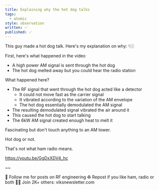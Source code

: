 ```yaml
---
title: Explaining why the hot dog talks
tags:
  - atomic
style: observation
written: ✅
published: ✅
---
```

This guy made a hot dog talk. Here's my explanation on why: 👇🏼

First, here's what happened in the video
- A high power AM signal is sent through the hot dog
- The hot dog melted away but you could hear the radio station

What happened here?

- The RF signal that went through the hot dog acted like a detector
	- It could not move fast as the carrier signal 
	- It vibrated according to the variation of the AM envelope
	- The hot dog essentially demodulated the AM signal
- The resulting demodulated signal vibrated the air around it
- This caused the hot dog to start talking
- The 6kW AM signal created enough heat to melt it

Fascinating but don't touch anything to an AM tower. 

Hot dog or not.

That's not what ham radio means.

https://youtu.be/GgDxXDV4_hc

~~

🔔 Follow me for posts on RF engineering
♻️ Repost if you like ham, radio or both
✍🏼 Join 2K+ others: viksnewsletter.com